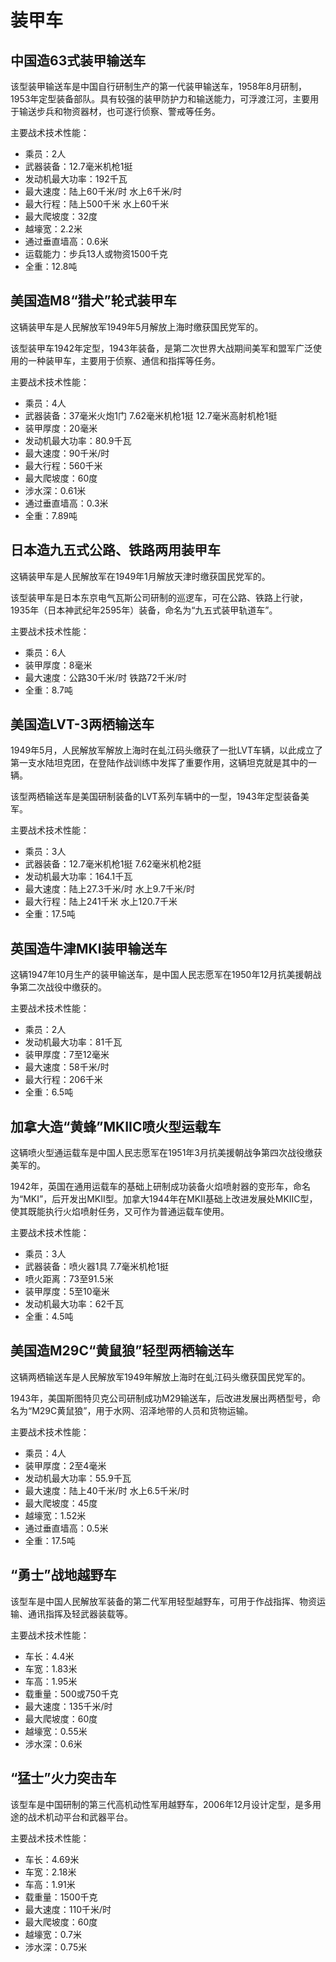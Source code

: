 # 装甲车

## 中国造63式装甲输送车
 
该型装甲输送车是中国自行研制生产的第一代装甲输送车，1958年8月研制，1953年定型装备部队。具有较强的装甲防护力和输送能力，可浮渡江河，主要用于输送步兵和物资器材，也可遂行侦察、警戒等任务。

主要战术技术性能：

- 乘员：2人
- 武器装备：12.7毫米机枪1挺
- 发动机最大功率：192千瓦
- 最大速度：陆上60千米/时  水上6千米/时
- 最大行程：陆上500千米  水上60千米
- 最大爬坡度：32度
- 越壕宽：2.2米
- 通过垂直墙高：0.6米
- 运载能力：步兵13人或物资1500千克
- 全重：12.8吨

## 美国造M8“猎犬”轮式装甲车
 
这辆装甲车是人民解放军1949年5月解放上海时缴获国民党军的。

该型装甲车1942年定型，1943年装备，是第二次世界大战期间美军和盟军广泛使用的一种装甲车，主要用于侦察、通信和指挥等任务。

主要战术技术性能：

- 乘员：4人
- 武器装备：37毫米火炮1门  7.62毫米机枪1挺  12.7毫米高射机枪1挺
- 装甲厚度：20毫米
- 发动机最大功率：80.9千瓦
- 最大速度：90千米/时
- 最大行程：560千米
- 最大爬坡度：60度
- 涉水深：0.61米
- 通过垂直墙高：0.3米
- 全重：7.89吨

## 日本造九五式公路、铁路两用装甲车
 
这辆装甲车是人民解放军在1949年1月解放天津时缴获国民党军的。

该型装甲车是日本东京电气瓦斯公司研制的巡逻车，可在公路、铁路上行驶，1935年（日本神武纪年2595年）装备，命名为“九五式装甲轨道车”。

主要战术技术性能：

- 乘员：6人
- 装甲厚度：8毫米
- 最大速度：公路30千米/时  铁路72千米/时
- 全重：8.7吨

## 美国造LVT-3两栖输送车
 
1949年5月，人民解放军解放上海时在虬江码头缴获了一批LVT车辆，以此成立了第一支水陆坦克团，在登陆作战训练中发挥了重要作用，这辆坦克就是其中的一辆。

该型两栖输送车是美国研制装备的LVT系列车辆中的一型，1943年定型装备美军。

主要战术技术性能：

- 乘员：3人
- 武器装备：12.7毫米机枪1挺  7.62毫米机枪2挺
- 发动机最大功率：164.1千瓦
- 最大速度：陆上27.3千米/时  水上9.7千米/时
- 最大行程：陆上241千米  水上120.7千米
- 全重：17.5吨

## 英国造牛津MKI装甲输送车
 
这辆1947年10月生产的装甲输送车，是中国人民志愿军在1950年12月抗美援朝战争第二次战役中缴获的。

主要战术技术性能：

- 乘员：2人
- 发动机最大功率：81千瓦
- 装甲厚度：7至12毫米
- 最大速度：58千米/时
- 最大行程：206千米
- 全重：6.5吨

## 加拿大造“黄蜂”MKIIC喷火型运载车
 
这辆喷火型通运载车是中国人民志愿军在1951年3月抗美援朝战争第四次战役缴获美军的。

1942年，英国在通用运载车的基础上研制成功装备火焰喷射器的变形车，命名为“MKI”，后开发出MKII型。加拿大1944年在MKII基础上改进发展处MKIIC型，使其既能执行火焰喷射任务，又可作为普通运载车使用。

主要战术技术性能：

- 乘员：3人
- 武器装备：喷火器1具  7.7毫米机枪1挺
- 喷火距离：73至91.5米
- 装甲厚度：5至10毫米
- 发动机最大功率：62千瓦
- 全重：4.5吨

## 美国造M29C“黄鼠狼”轻型两栖输送车
 
这辆两栖输送车是人民解放军1949年解放上海时在虬江码头缴获国民党军的。

1943年，美国斯图特贝克公司研制成功M29输送车，后改进发展出两栖型号，命名为“M29C黄鼠狼”，用于水网、沼泽地带的人员和货物运输。

主要战术技术性能：

- 乘员：4人
- 装甲厚度：2至4毫米
- 发动机最大功率：55.9千瓦
- 最大速度：陆上40千米/时  水上6.5千米/时
- 最大爬坡度：45度
- 越壕宽：1.52米
- 通过垂直墙高：0.5米
- 全重：17.5吨

## “勇士”战地越野车
 
该型车是中国人民解放军装备的第二代军用轻型越野车，可用于作战指挥、物资运输、通讯指挥及轻武器装载等。

主要战术技术性能：

- 车长：4.4米
- 车宽：1.83米
- 车高：1.95米
- 载重量：500或750千克
- 最大速度：135千米/时
- 最大爬坡度：60度
- 越壕宽：0.55米
- 涉水深：0.6米

## “猛士”火力突击车
 
该型车是中国研制的第三代高机动性军用越野车，2006年12月设计定型，是多用途的战术机动平台和武器平台。

主要战术技术性能：

- 车长：4.69米
- 车宽：2.18米
- 车高：1.91米
- 载重量：1500千克
- 最大速度：110千米/时
- 最大爬坡度：60度
- 越壕宽：0.7米
- 涉水深：0.75米
